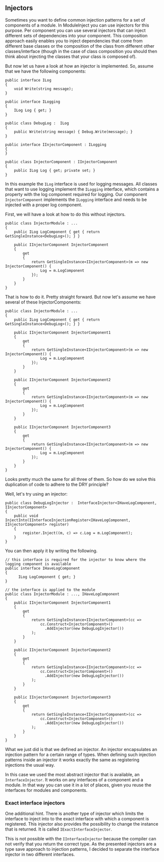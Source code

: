﻿Injectors
---------

Sometimes you want to define common injection patterns for a set of components of a module. In ModuleInject you can use injectors for this purpose. Per component you can use several injectors that can inject different sets of dependencies into your component. This composition approach easily enables you to inject dependencies that come from different base classes or the composition of the class from different other classes/interface (though in the case of class composition you should then think about injecting the classes that your class is composed of).

But now let us have a look at how an injector is implemented. So, assume that we have the following components:

    public interface ILog 
    {
        void Write(string message);
    }

    public interface ILogging 
    {
        ILog Log { get; }
    }

    public class DebugLog :  ILog 
    {
        public Write(string message) { Debug.Write(message); }
    }

    public interface IInjectorComponent : ILogging 
    {
    }

    public class InjectorComponent : IInjectorComponent 
    {
        public ILog Log { get; private set; }
    }

In this example the `ILog` interface is used for logging messages. All classes that want to use logging implement the `ILogging` interface, which contains a property with the log component required for logging. Our component `InjectorComponent` implements the `ILogging` interface and needs to be injected with a proper log component.

First, we will have a look at how to do this without injectors.

    public class InjectorModule : ... 
    {
        public ILog LogComponent { get { return GetSingleInstance<DebugLog>(); } }
    
        public IInjectorComponent InjectorComponent 
        { 
            get 
            {
                return GetSingleInstance<IInjectorComponent>(m => new InjectorComponent() {
                    Log = m.LogComponent
                });
            }
        }
    }

That is how to do it. Pretty straight forward. But now let's assume we have several of these InjectorComponents:

    public class InjectorModule : ... 
    {
        public ILog LogComponent { get { return GetSingleInstance<DebugLog>(); } }
    
        public IInjectorComponent InjectorComponent1
        { 
            get 
            {
                return GetSingleInstance<IInjectorComponent>(m => new InjectorComponent() {
                    Log = m.LogComponent
                });
            }
        }

        public IInjectorComponent InjectorComponent2
        { 
            get 
            {
                return GetSingleInstance<IInjectorComponent>(m => new InjectorComponent() {
                    Log = m.LogComponent
                });
            }
        }

        public IInjectorComponent InjectorComponent3
        { 
            get 
            {
                return GetSingleInstance<IInjectorComponent>(m => new InjectorComponent() {
                    Log = m.LogComponent
                });
            }
        }
    }

Looks pretty much the same for all three of them. So how do we solve this duplication of code to adhere to the DRY principle?

Well, let's try using an injector:

    public class DebugLogInjector :  InterfaceInjector<IHaveLogComponent, IInjectorComponent> 
    {
        public void InjectInto(IInterfaceInjectionRegister<IHaveLogComponent, IInjectorComponent> register)
		{
			register.Inject((m, c) => c.Log = m.LogComponent);
		}
    }

You can then apply it by writing the following.

    // this interface is required for the injector to know where the logging component is available
    public interface IHaveLogComponent 
    {
          ILog LogComponent { get; } 
    }

    // the interface is applied to the module
    public class InjectorModule : ..., IHaveLogComponent 
    {
        public IInjectorComponent InjectorComponent1
        { 
            get 
            {
                return GetSingleInstance<IInjectorComponent>(cc => 
                    cc.Construct<InjectorComponent>()
                      .AddInjector(new DebugLogInjector())
                );
            }
        }

        public IInjectorComponent InjectorComponent2
        { 
            get 
            {
                return GetSingleInstance<IInjectorComponent>(cc => 
                    cc.Construct<InjectorComponent>()
                      .AddInjector(new DebugLogInjector())
                );
            }
        }

        public IInjectorComponent InjectorComponent3
        { 
            get 
            {
                return GetSingleInstance<IInjectorComponent>(cc => 
                    cc.Construct<InjectorComponent>()
                      .AddInjector(new DebugLogInjector())
                );
            }
        }
    }

What we just did is that we defined an injector. An injector encapsulates an injection pattern for a certain range of types.
When defining such injection patterns inside an injector it works exactly the same as registering injections the usual way.

In this case we used the most abstract injector that is available, an `InterfaceInjector`. It works on any interfaces of a component and a module.
In that way you can use it in a lot of places, given you reuse the interfaces for modules and components.

### Exact interface injectors

One additional hint. There is another type of injector which limits the interface to inject into to the exact interface with which a component is registered. This injector also provides the possibility to change the instance that is returned. It is called `IExactInterfaceInjector`.

This is not possible with the `IInterfaceInjector` because the compiler can not verify that you return the correct type. As the presented injectors are a type save approach to injection patterns, I decided to separate the interface injector in two different interfaces.